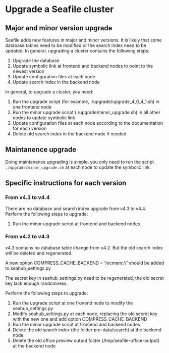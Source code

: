 # Upgrade a Seafile cluster

## Major and minor version upgrade

Seafile adds new features in major and minor versions. It is likely that some database tables need to be modified or the search index need to be updated. In general, upgrading a cluster contains the following steps:

1. Upgrade the database
2. Update symbolic link at frontend and backend nodes to point to the newest version
3. Update configuration files at each node
4. Update search index in the backend node

In general, to upgrade a cluster, you need:

1. Run the upgrade script (for example, ./upgrade/upgrade_4_0_4_1.sh) in one frontend node
2. Run the minor upgrade script (./upgrade/minor_upgrade.sh) in all other nodes to update symbolic link
3. Update configuration files at each node according to the documentation for each version
4. Delete old search index in the backend node if needed

## Maintanence upgrade

Doing maintanence upgrading is simple, you only need to run the script `./upgrade/minor_upgrade.sh` at each node to update the symbolic link.

## Specific instructions for each version

### From v4.3 to v4.4

There are no database and search index upgrade from v4.3 to v4.4. Perform the following steps to upgrade:

1. Run the minor upgrade script at frontend and backend nodes

### From v4.2 to v4.3

v4.3 contains no database table change from v4.2. But the old search index will be deleted and regenerated.

A new option COMPRESS_CACHE_BACKEND = 'locmem://' should be added to seahub_settings.py

The secret key in seahub_settings.py need to be regenerated, the old secret key lack enough randomness.

Perform the following steps to upgrade:

1. Run the upgrade script at one fronend node to modify the seahub_settings.py
2. Modify seahub_settings.py at each node, replacing the old secret key with the new one and add option COMPRESS_CACHE_BACKEND
3. Run the minor upgrade script at frontend and backend nodes
4. Delete the old search index (the folder pro-data/search) at the backend node
5. Delete the old office preview output folder (/tmp/seafile-office-output) at the backend node


